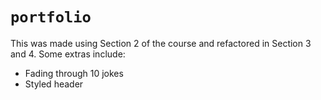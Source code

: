 # `portfolio`

This was made using Section 2 of the course and refactored in Section 3 and 4. Some extras include:

- Fading through 10 jokes
- Styled header
